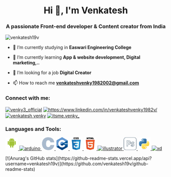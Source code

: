 <h1 align="center">Hi 👋, I'm Venkatesh</h1>
<h3 align="center">A passionate Front-end developer & Content creator from India</h3>

<p align="left"> <img src="https://komarev.com/ghpvc/?username=venkatesh19v&label=Profile%20views&color=0e75b6&style=flat" alt="venkatesh19v" /> </p>

- 🔭 I’m currently studying in **Easwari Engineering College**

- 🌱 I’m currently learning **App & website development, Digital marketing,..**

- 👯 I’m looking for a job **Digital Creator**

- 📫 How to reach me **venkateshvenky1982002@gmail.com**

<h3 align="left">Connect with me:</h3>
<p align="left">
<a href="https://twitter.com/venky3_official" target="blank"><img align="center" src="https://cdn.jsdelivr.net/npm/simple-icons@3.0.1/icons/twitter.svg" alt="venky3_official" height="30" width="40" /></a>
<a href="https://linkedin.com/in/https://www.linkedin.com/in/venkateshvenky1982v/" target="blank"><img align="center" src="https://cdn.jsdelivr.net/npm/simple-icons@3.0.1/icons/linkedin.svg" alt="https://www.linkedin.com/in/venkateshvenky1982v/" height="30" width="40" /></a>
<a href="https://fb.com/venkatesh venky" target="blank"><img align="center" src="https://cdn.jsdelivr.net/npm/simple-icons@3.0.1/icons/facebook.svg" alt="venkatesh venky" height="30" width="40" /></a>
<a href="https://instagram.com/itsme.venky_" target="blank"><img align="center" src="https://cdn.jsdelivr.net/npm/simple-icons@3.0.1/icons/instagram.svg" alt="itsme.venky_" height="30" width="40" /></a>
</p>

<h3 align="left">Languages and Tools:</h3>
<p align="left"> <a href="https://developer.android.com" target="_blank"> <img src="https://raw.githubusercontent.com/devicons/devicon/master/icons/android/android-original-wordmark.svg" alt="android" width="40" height="40"/> </a> <a href="https://www.arduino.cc/" target="_blank"> <img src="https://cdn.worldvectorlogo.com/logos/arduino-1.svg" alt="arduino" width="40" height="40"/> </a> <a href="https://www.cprogramming.com/" target="_blank"> <img src="https://raw.githubusercontent.com/devicons/devicon/master/icons/c/c-original.svg" alt="c" width="40" height="40"/> </a> <a href="https://www.w3schools.com/cpp/" target="_blank"> <img src="https://raw.githubusercontent.com/devicons/devicon/master/icons/cplusplus/cplusplus-original.svg" alt="cplusplus" width="40" height="40"/> </a> <a href="https://www.w3schools.com/css/" target="_blank"> <img src="https://raw.githubusercontent.com/devicons/devicon/master/icons/css3/css3-original-wordmark.svg" alt="css3" width="40" height="40"/> </a> <a href="https://www.w3.org/html/" target="_blank"> <img src="https://raw.githubusercontent.com/devicons/devicon/master/icons/html5/html5-original-wordmark.svg" alt="html5" width="40" height="40"/> </a> <a href="https://www.adobe.com/in/products/illustrator.html" target="_blank"> <img src="https://www.vectorlogo.zone/logos/adobe_illustrator/adobe_illustrator-icon.svg" alt="illustrator" width="40" height="40"/> </a> <a href="https://www.photoshop.com/en" target="_blank"> <img src="https://raw.githubusercontent.com/devicons/devicon/master/icons/photoshop/photoshop-line.svg" alt="photoshop" width="40" height="40"/> </a> <a href="https://www.python.org" target="_blank"> <img src="https://raw.githubusercontent.com/devicons/devicon/master/icons/python/python-original.svg" alt="python" width="40" height="40"/> </a> <a href="https://www.adobe.com/products/xd.html" target="_blank"> <img src="https://cdn.worldvectorlogo.com/logos/adobe-xd.svg" alt="xd" width="40" height="40"/> </a> </p>
[![Anurag's GitHub stats](https://github-readme-stats.vercel.app/api?username=venkatesh19v)](https://github.com/venkatesh19v/github-readme-stats)


